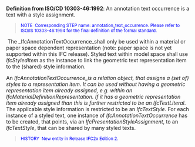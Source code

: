 **Definition
from ISO/CD 10303-46:1992**: An annotation text occurrence is a text with a style assignment.

> <font color="#0000ff"><small>
NOTE&nbsp;
Corresponding
STEP name: annotation_text_occurrence. Please refer to ISO/IS
10303-46:1994 for the final definition of the formal standard.</small>
  </font>

&nbsp;The _IfcAnnotationTextOccurrence_shall only be used within a material or paper space dependent representation (note: paper space is not yet supported within this IFC release).&nbsp;Styled text within model space shall use _IfcStyledItem_ as the instance to link the geometric text representation item to the (shared) style information.

An _IfcAnnotationTextOccurrence_is a relation object, that assigns a (set of) styles to a representation item. It can be used without having a geometric representation item already assigned, e.g. within an _IfcMaterialDefinitionRepresentation_. If it has a geometric representation item already assigned than this is further restricted to be&nbsp;an _IfcTextLiteral__. The applicable style information is restricted to be an&nbsp;_IfcTextStyle._&nbsp;For each instance of a styled text, one instance of _IfcAnnotationTextOccurrence_ has to be created, that points, via an _IfcPresentationStyleAssignment_, to an _IfcTextStyle_, that can be shared by many styled texts.

> <small><font color="#0000ff">HISTORY&nbsp;
New entity in Release IFC2x Edition 2.</font></small>